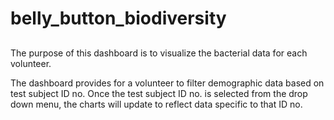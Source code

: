 # belly_button_biodiversity

## 
The purpose of this dashboard is to visualize the bacterial data for each volunteer. 

The dashboard provides for a volunteer to filter demographic data based on test subject ID no.
Once the test subject ID no. is selected from the drop down menu, the charts will update to
reflect data specific to that ID no. 

